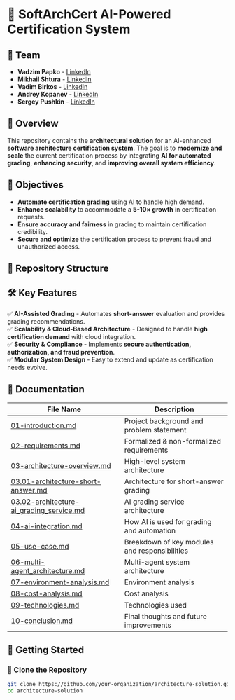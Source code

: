 # 📜 SoftArchCert AI-Powered Certification System

## **👥 Team**
- **Vadzim Papko** - [LinkedIn](https://www.linkedin.com/in/vadzim-papko/)
- **Mikhail Shtura** - [LinkedIn](https://www.linkedin.com/in/mikhail-shtura-78699315a/)
- **Vadim Birkos** - [LinkedIn](https://www.linkedin.com/in/vadim-birkos/)
- **Andrey Kopanev** - [LinkedIn](https://www.linkedin.com/in/andreykopanev/)
- **Sergey Pushkin** - [LinkedIn](https://www.linkedin.com/in/sergey-pushkin-a9970712/)

## **📌 Overview**
This repository contains the **architectural solution** for an AI-enhanced **software architecture certification system**. The goal is to **modernize and scale** the current certification process by integrating **AI for automated grading**, **enhancing security**, and **improving overall system efficiency**.

## **🎯 Objectives**
- **Automate certification grading** using AI to handle high demand.
- **Enhance scalability** to accommodate a **5-10× growth** in certification requests.
- **Ensure accuracy and fairness** in grading to maintain certification credibility.
- **Secure and optimize** the certification process to prevent fraud and unauthorized access.

## **📁 Repository Structure**

## **🛠️ Key Features**
✅ **AI-Assisted Grading** - Automates **short-answer** evaluation and provides grading recommendations.  
✅ **Scalability & Cloud-Based Architecture** - Designed to handle **high certification demand** with cloud integration.  
✅ **Security & Compliance** - Implements **secure authentication, authorization, and fraud prevention**.  
✅ **Modular System Design** - Easy to extend and update as certification needs evolve.  

## **📜 Documentation**
| File Name                                         | Description |
|---------------------------------------------------|-------------|
| [01-introduction.md](docs/01-introduction.md)     | Project background and problem statement |
| [02-requirements.md](docs/02-requirements.md)     | Formalized & non-formalized requirements |
| [03-architecture-overview.md](docs/03-architecture-overview.md) | High-level system architecture |
| [03.01-architecture-short-answer.md](docs/03.01-architecture-short-answer.md) | Architecture for short-answer grading |
| [03.02-architecture-ai_grading_service.md](docs/03.02-architecture-ai_grading_service.md) | AI grading service architecture |
| [04-ai-integration.md](docs/04-ai-integration.md) | How AI is used for grading and automation |
| [05-use-case.md](docs/05-use-case.md)             | Breakdown of key modules and responsibilities |
| [06-multi-agent_architecture.md](docs/06-multi-agent_architecture.md) | Multi-agent system architecture |
| [07-environment-analysis.md](docs/07-environment-analysis.md) | Environment analysis |
| [08-cost-analysis.md](docs/08-cost-analysis.md)   | Cost analysis |
| [09-technologies.md](docs/09-technologies.md)     | Technologies used |
| [10-conclusion.md](docs/10-conclusion.md)         | Final thoughts and future improvements |

## **🚀 Getting Started**
### **🔹 Clone the Repository**
```bash
git clone https://github.com/your-organization/architecture-solution.git
cd architecture-solution
